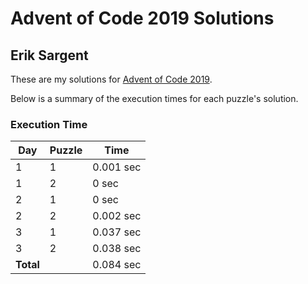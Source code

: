 # Advent of Code 2019 Solutions
## Erik Sargent

These are my solutions for [Advent of Code 2019](https://adventofcode.com/2019).

Below is a summary of the execution times for each puzzle's solution. 

### Execution Time
| Day | Puzzle | Time |
| --- | --- | --- |
| 1 | 1 | 0.001 sec|
| 1 | 2 | 0 sec|
| 2 | 1 | 0 sec|
| 2 | 2 | 0.002 sec|
| 3 | 1 | 0.037 sec|
| 3 | 2 | 0.038 sec|
|**Total**| | 0.084 sec |
